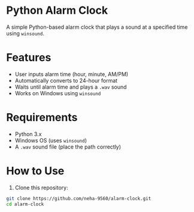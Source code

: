 # Python Alarm Clock

A simple Python-based alarm clock that plays a sound at a specified time using `winsound`.

# Features

- User inputs alarm time (hour, minute, AM/PM)
- Automatically converts to 24-hour format
- Waits until alarm time and plays a `.wav` sound
- Works on Windows using `winsound`
  
# Requirements

- Python 3.x
- Windows OS (uses `winsound`)
- A `.wav` sound file (place the path correctly)

#  How to Use

1. Clone this repository:

```bash
git clone https://github.com/neha-9560/alarm-clock.git
cd alarm-clock

